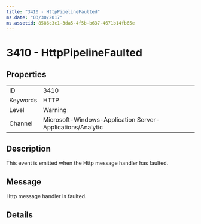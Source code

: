 ```yaml
---
title: "3410 - HttpPipelineFaulted"
ms.date: "03/30/2017"
ms.assetid: 8586c3c1-3da5-4f5b-b637-4671b14fb65e
---
```

# 3410 - HttpPipelineFaulted
## Properties  


|||  
|-|-|  
|ID|3410|  
|Keywords|HTTP|  
|Level|Warning|  
|Channel|Microsoft-Windows-Application Server-Applications/Analytic|  

## Description  
 This event is emitted when the Http message handler has faulted.  

## Message  
 Http message handler is faulted.  

## Details
